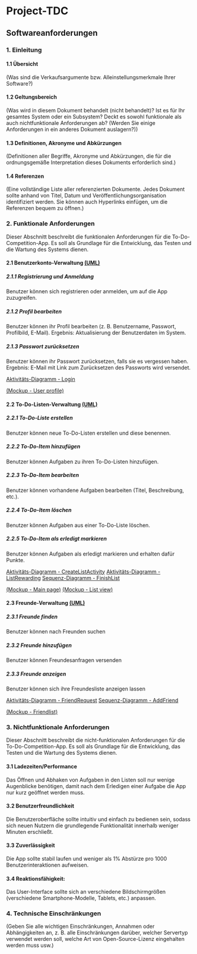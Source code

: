 # Project-TDC
## Softwareanforderungen

### 1. Einleitung

#### 1.1 Übersicht
(Was sind die Verkaufsargumente bzw. Alleinstellungsmerkmale Ihrer Software?)

#### 1.2 Geltungsbereich
(Was wird in diesem Dokument behandelt (nicht behandelt)? Ist es für Ihr gesamtes System oder ein Subsystem? Deckt es sowohl funktionale als auch nichtfunktionale Anforderungen ab? (Werden Sie einige Anforderungen in ein anderes Dokument auslagern?))

#### 1.3 Definitionen, Akronyme und Abkürzungen
(Definitionen aller Begriffe, Akronyme und Abkürzungen, die für die ordnungsgemäße Interpretation dieses Dokuments erforderlich sind.)

#### 1.4 Referenzen
(Eine vollständige Liste aller referenzierten Dokumente. Jedes Dokument sollte anhand von Titel, Datum und Veröffentlichungsorganisation identifiziert werden. Sie können auch Hyperlinks einfügen, um die Referenzen bequem zu öffnen.)


### 2. Funktionale Anforderungen
Dieser Abschnitt beschreibt die funktionalen Anforderungen für die To-Do-Competition-App. Es soll als Grundlage für die Entwicklung, das Testen und die Wartung des Systems dienen.
#### 2.1 Benutzerkonto-Verwaltung [(UML)](https://github.com/Ninetilt/Project-TDC/blob/main/docs/uml/PDF/UserAccountManager.pdf)

##### 2.1.1 Registrierung und Anmeldung
Benutzer können sich registrieren oder anmelden, um auf die App zuzugreifen.
##### 2.1.2 Profil bearbeiten
Benutzer können ihr Profil bearbeiten (z. B. Benutzername, Passwort, Profilbild, E-Mail).
Ergebnis: Aktualisierung der Benutzerdaten im System.
##### 2.1.3 Passwort zurücksetzen
Benutzer können ihr Passwort zurücksetzen, falls sie es vergessen haben.
Ergebnis: E-Mail mit Link zum Zurücksetzen des Passworts wird versendet.

[Aktivitäts-Diagramm  - Login](https://github.com/Ninetilt/Project-TDC/blob/main/docs/uml/PDF/LoginActivity.pdf)

[(Mockup - User profile)](https://github.com/Ninetilt/Project-TDC/blob/main/docs/ui/profile.png)

#### 2.2 To-Do-Listen-Verwaltung [(UML)](https://github.com/Ninetilt/Project-TDC/blob/main/docs/uml/PDF/ToDoListManagement.pdf)

##### 2.2.1 To-Do-Liste erstellen
Benutzer können neue To-Do-Listen erstellen und diese benennen.
##### 2.2.2 To-Do-Item hinzufügen
Benutzer können Aufgaben zu ihren To-Do-Listen hinzufügen.
##### 2.2.3 To-Do-Item bearbeiten
Benutzer können vorhandene Aufgaben bearbeiten (Titel, Beschreibung, etc.).
##### 2.2.4 To-Do-Item löschen
Benutzer können Aufgaben aus einer To-Do-Liste löschen.
##### 2.2.5 To-Do-Item als erledigt markieren
Benutzer können Aufgaben als erledigt markieren und erhalten dafür Punkte.

[Aktivitäts-Diagramm - CreateListActivity](https://github.com/Ninetilt/Project-TDC/blob/main/docs/uml/PDF/CreateListActivity.pdf)
[Aktivitäts-Diagramm - ListRewarding](https://github.com/Ninetilt/Project-TDC/blob/main/docs/uml/PDF/RewardingActivity.pdf)
[Sequenz-Diagramm - FinishList](https://github.com/Ninetilt/Project-TDC/blob/main/docs/uml/PDF/FinishListSequence.pdf)

[(Mockup - Main page)](https://github.com/Ninetilt/Project-TDC/blob/main/docs/ui/main_page.png)
[(Mockup - List view)](https://github.com/Ninetilt/Project-TDC/blob/main/docs/ui/list_view.png)

#### 2.3 Freunde-Verwaltung [(UML)](https://github.com/Ninetilt/Project-TDC/blob/main/docs/uml/PDF/FriendListManager.pdf)

##### 2.3.1 Freunde finden
Benutzer können nach Freunden suchen
##### 2.3.2 Freunde hinzufügen
Benutzer können Freundesanfragen versenden
##### 2.3.3 Freunde anzeigen
Benutzer können sich ihre Freundesliste anzeigen lassen

[Aktivitäts-Diagramm  - FriendRequest](https://github.com/Ninetilt/Project-TDC/blob/main/docs/uml/PDF/FriendRequestActivity.pdf)
[Sequenz-Diagramm - AddFriend](https://github.com/Ninetilt/Project-TDC/blob/main/docs/uml/PDF/AddFriendSequence.pdf)

[(Mockup - Friendlist)](https://github.com/Ninetilt/Project-TDC/blob/main/docs/ui/friendlist.png)

### 3. Nichtfunktionale Anforderungen
Dieser Abschnitt beschreibt die nicht-funktionalen Anforderungen für die To-Do-Competition-App. Es soll als Grundlage für die Entwicklung, das Testen und die Wartung des Systems dienen.
#### 3.1 Ladezeiten/Performance
Das Öffnen und Abhaken von Aufgaben in den Listen soll nur wenige Augenblicke benötigen, damit nach dem Erledigen einer Aufgabe die App nur kurz geöffnet werden muss.

#### 3.2 Benutzerfreundlichkeit
Die Benutzeroberfläche sollte intuitiv und einfach zu bedienen sein, sodass sich neuen Nutzern die grundlegende Funktionalität innerhalb weniger Minuten erschließt.

#### 3.3 Zuverlässigkeit
Die App sollte stabil laufen und weniger als 1% Abstürze pro 1000 Benutzerinteraktionen aufweisen.

#### 3.4 Reaktionsfähigkeit: 
Das User-Interface sollte sich an verschiedene Bildschirmgrößen (verschiedene Smartphone-Modelle, Tablets, etc.) anpassen.


### 4. Technische Einschränkungen
(Geben Sie alle wichtigen Einschränkungen, Annahmen oder Abhängigkeiten an, z. B. alle Einschränkungen darüber, welcher Servertyp verwendet werden soll, welche Art von Open-Source-Lizenz eingehalten werden muss usw.)

